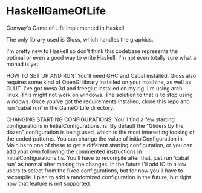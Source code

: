 # HaskellGameOfLife
Conway's Game of Life Implemented in Haskell

The only library used is Gloss, which handles the graphics.

I'm pretty new to Haskell so don't think this codebase represents the optimal or even a good way to write Haskell. I'm not even totally sure what a monad is yet.

HOW TO SET UP AND RUN:
    You'll need GHC and Cabal installed. Gloss also requires some kind of OpenGl library installed on your machine, as well as GLUT. I've got mesa 3d and freeglut installed on my rig. I'm using arch linux. This might not work on windows. The solution to that is to stop using windows.
    Once you've got the requirements installed, clone this repo and run 'cabal run' in the GameOfLife directory.

CHANGING STARTING CONFIGURATIONS:
    You'll find a few starting configurations in InitialConfigurations.hs. By default the "Gliders by the dozen" configuration is being used, which is the most interesting looking of the coded patterns. You can change the value of initialConfiguration in Main.hs to one of these to get a different starting configuration, or you can add your own following the commented instructions in InitialConfigurations.hs. You'll have to recompile after that, just run 'cabal run' as normal after making the changes. In the future I'll add IO to allow users to select from the fixed configurations, but for now you'll have to recompile.
    I plan to add a randomized configuration in the future, but right now that feature is not supported.
